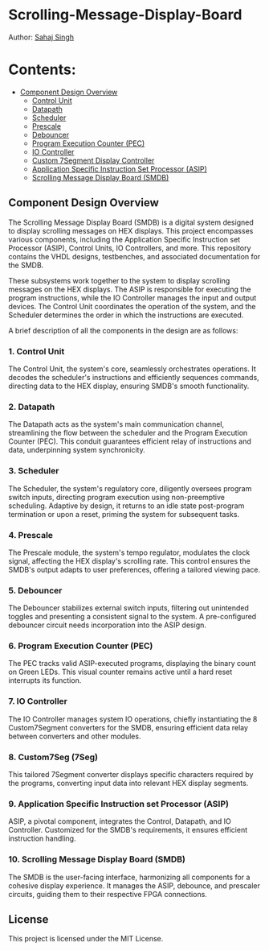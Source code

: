 # **Scrolling-Message-Display-Board**

Author: [Sahaj Singh](https://github.com/SatireSage)

# Contents:

- [Component Design Overview](#Component-Design-Overview)
  - [Control Unit](#Control-Unit)
  - [Datapath](#Datapath)
  - [Scheduler](#Scheduler)
  - [Prescale](#Prescale)
  - [Debouncer](#Debouncer)
  - [Program Execution Counter (PEC)](#Program-Execution-Counter)
  - [IO Controller](#IO-Controller)
  - [Custom 7Segment Display Controller](#Custom-7Segment-Display-Controller)
  - [Application Specific Instruction Set Processor (ASIP)](#Application-Specific-Instruction-Set-Processor)
  - [Scrolling Message Display Board (SMDB)](#Scrolling-Message-Display-Board)

## **Component Design Overview**

The Scrolling Message Display Board (SMDB) is a digital system designed to display scrolling messages on HEX displays. This project encompasses various components, including the Application Specific Instruction set Processor (ASIP), Control Units, IO Controllers, and more. This repository contains the VHDL designs, testbenches, and associated documentation for the SMDB.

These subsystems work together to the system to display scrolling messages on the HEX displays. The ASIP is responsible for executing the program instructions, while the IO Controller manages the input and output devices. The Control Unit coordinates the operation of the system, and the Scheduler determines the order in which the instructions are executed.

A brief description of all the components in the design are as follows:

### 1. Control Unit

The Control Unit, the system's core, seamlessly orchestrates operations. It decodes the scheduler's instructions and efficiently sequences commands, directing data to the HEX display, ensuring SMDB's smooth functionality.

### 2. Datapath

The Datapath acts as the system's main communication channel, streamlining the flow between the scheduler and the Program Execution Counter (PEC). This conduit guarantees efficient relay of instructions and data, underpinning system synchronicity.

### 3. Scheduler

The Scheduler, the system's regulatory core, diligently oversees program switch inputs, directing program execution using non-preemptive scheduling. Adaptive by design, it returns to an idle state post-program termination or upon a reset, priming the system for subsequent tasks.

### 4. Prescale

The Prescale module, the system's tempo regulator, modulates the clock signal, affecting the HEX display's scrolling rate. This control ensures the SMDB's output adapts to user preferences, offering a tailored viewing pace.

### 5. Debouncer

The Debouncer stabilizes external switch inputs, filtering out unintended toggles and presenting a consistent signal to the system. A pre-configured debouncer circuit needs incorporation into the ASIP design.

### 6. Program Execution Counter (PEC)

The PEC tracks valid ASIP-executed programs, displaying the binary count on Green LEDs. This visual counter remains active until a hard reset interrupts its function.

### 7. IO Controller

The IO Controller manages system IO operations, chiefly instantiating the 8 Custom7Segment converters for the SMDB, ensuring efficient data relay between converters and other modules.

### 8. Custom7Seg (7Seg)

This tailored 7Segment converter displays specific characters required by the programs, converting input data into relevant HEX display segments.

### 9. Application Specific Instruction set Processor (ASIP)

ASIP, a pivotal component, integrates the Control, Datapath, and IO Controller. Customized for the SMDB's requirements, it ensures efficient instruction handling.

### 10. Scrolling Message Display Board (SMDB)

The SMDB is the user-facing interface, harmonizing all components for a cohesive display experience. It manages the ASIP, debounce, and prescaler circuits, guiding them to their respective FPGA connections.

## License

This project is licensed under the MIT License.
